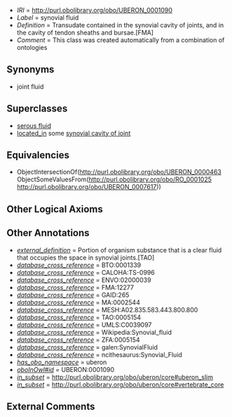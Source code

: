  * *IRI* = http://purl.obolibrary.org/obo/UBERON_0001090
 * *Label* = synovial fluid
 * *Definition* = Transudate contained in the synovial cavity of joints, and in the cavity of tendon sheaths and bursae.[FMA]
 * *Comment* = This class was created automatically from a combination of ontologies

## Synonyms

 * joint fluid

## Superclasses

 * [serous fluid](../../UBERON/94/UBERON_0007794.md)
 * [located_in](../../RO/25/RO_0001025.md) some [synovial cavity of joint](../../UBERON/17/UBERON_0007617.md)

## Equivalencies

 * ObjectIntersectionOf(<http://purl.obolibrary.org/obo/UBERON_0000463> ObjectSomeValuesFrom(<http://purl.obolibrary.org/obo/RO_0001025> <http://purl.obolibrary.org/obo/UBERON_0007617>))

## Other Logical Axioms


## Other Annotations

 * *[external_definition](../../UBPROP/01/UBPROP_0000001.md)* = Portion of organism substance that is a clear fluid that occupies the space in synovial joints.[TAO]
 * *[database_cross_reference](../../ef/oboInOwl#hasDbXref.md)* = BTO:0001339
 * *[database_cross_reference](../../ef/oboInOwl#hasDbXref.md)* = CALOHA:TS-0996
 * *[database_cross_reference](../../ef/oboInOwl#hasDbXref.md)* = ENVO:02000039
 * *[database_cross_reference](../../ef/oboInOwl#hasDbXref.md)* = FMA:12277
 * *[database_cross_reference](../../ef/oboInOwl#hasDbXref.md)* = GAID:265
 * *[database_cross_reference](../../ef/oboInOwl#hasDbXref.md)* = MA:0002544
 * *[database_cross_reference](../../ef/oboInOwl#hasDbXref.md)* = MESH:A02.835.583.443.800.800
 * *[database_cross_reference](../../ef/oboInOwl#hasDbXref.md)* = TAO:0005154
 * *[database_cross_reference](../../ef/oboInOwl#hasDbXref.md)* = UMLS:C0039097
 * *[database_cross_reference](../../ef/oboInOwl#hasDbXref.md)* = Wikipedia:Synovial_fluid
 * *[database_cross_reference](../../ef/oboInOwl#hasDbXref.md)* = ZFA:0005154
 * *[database_cross_reference](../../ef/oboInOwl#hasDbXref.md)* = galen:SynovialFluid
 * *[database_cross_reference](../../ef/oboInOwl#hasDbXref.md)* = ncithesaurus:Synovial_Fluid
 * *[has_obo_namespace](../../ce/oboInOwl#hasOBONamespace.md)* = uberon
 * *[oboInOwl#id](../../id/oboInOwl#id.md)* = UBERON:0001090
 * *[in_subset](../../et/oboInOwl#inSubset.md)* = http://purl.obolibrary.org/obo/uberon/core#uberon_slim
 * *[in_subset](../../et/oboInOwl#inSubset.md)* = http://purl.obolibrary.org/obo/uberon/core#vertebrate_core

## External Comments

